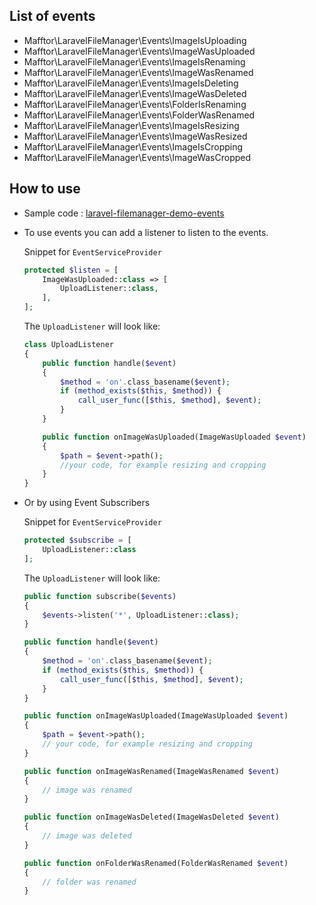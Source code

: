 ## List of events
 * Mafftor\LaravelFileManager\Events\ImageIsUploading
 * Mafftor\LaravelFileManager\Events\ImageWasUploaded
 * Mafftor\LaravelFileManager\Events\ImageIsRenaming
 * Mafftor\LaravelFileManager\Events\ImageWasRenamed
 * Mafftor\LaravelFileManager\Events\ImageIsDeleting
 * Mafftor\LaravelFileManager\Events\ImageWasDeleted
 * Mafftor\LaravelFileManager\Events\FolderIsRenaming
 * Mafftor\LaravelFileManager\Events\FolderWasRenamed
 * Mafftor\LaravelFileManager\Events\ImageIsResizing
 * Mafftor\LaravelFileManager\Events\ImageWasResized
 * Mafftor\LaravelFileManager\Events\ImageIsCropping
 * Mafftor\LaravelFileManager\Events\ImageWasCropped


## How to use
 * Sample code : [laravel-filemanager-demo-events](https://github.com/unisharp/laravel-filemanager-demo-events)
 * To use events you can add a listener to listen to the events.

    Snippet for `EventServiceProvider`

    ```php
    protected $listen = [
        ImageWasUploaded::class => [
            UploadListener::class,
        ],
    ];
    ```

    The `UploadListener` will look like:

    ```php
    class UploadListener
    {
        public function handle($event)
        {
            $method = 'on'.class_basename($event);
            if (method_exists($this, $method)) {
                call_user_func([$this, $method], $event);
            }
        }

        public function onImageWasUploaded(ImageWasUploaded $event)
        {
            $path = $event->path();
            //your code, for example resizing and cropping
        }
    }
    ```

 * Or by using Event Subscribers

    Snippet for `EventServiceProvider`

    ```php
    protected $subscribe = [
        UploadListener::class
    ];
    ```

    The `UploadListener` will look like:

    ```php
    public function subscribe($events)
    {
        $events->listen('*', UploadListener::class);
    }

    public function handle($event)
    {
        $method = 'on'.class_basename($event);
        if (method_exists($this, $method)) {
            call_user_func([$this, $method], $event);
        }
    }

    public function onImageWasUploaded(ImageWasUploaded $event)
    {
        $path = $event->path();
        // your code, for example resizing and cropping
    }

    public function onImageWasRenamed(ImageWasRenamed $event)
    {
        // image was renamed
    }

    public function onImageWasDeleted(ImageWasDeleted $event)
    {
        // image was deleted
    }

    public function onFolderWasRenamed(FolderWasRenamed $event)
    {
        // folder was renamed
    }
    ```
